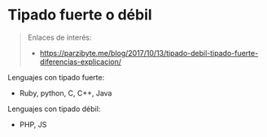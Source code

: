 
# Tipado fuerte o débil

> Enlaces de interés:
> * https://parzibyte.me/blog/2017/10/13/tipado-debil-tipado-fuerte-diferencias-explicacion/

Lenguajes con tipado fuerte:
* Ruby, python, C, C++, Java

Lenguajes con tipado débil:
* PHP, JS
